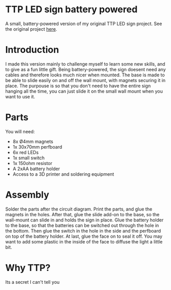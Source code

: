 # TTP LED sign battery powered
A small, battery-powered version of my original TTP LED sign project.
See the original project [here](https://github.com/tobiashellerslien/TTP_LED_sign).

# Introduction
I made this version mainly to challenge myself to learn some new skills, and to give as a fun little gift. Being battery-powered, the sign doesent need any cables and therefore looks much nicer when mounted. The base is made to be able to slide easily on and off the wall mount, with magnets securing it in place. The purpouse is so that you don't need to have the entire sign hanging all the time, you can just slide it on the small wall mount when you want to use it.

# Parts
You will need:
- 8x Ø4mm magnets
- 1x 30x70mm perfboard
- 6x red LEDs
- 1x small switch
- 1x 150ohm resistor
- A 2xAA battery holder
- Access to a 3D printer and soldering equipment

# Assembly
Solder the parts after the circuit diagram. Print the parts, and glue the magnets in the holes. After that, glue the slide add-on to the base, so the wall-mount can slide in and holds the sign in place. Glue the battery holder to the base, so that the batteries can be switched out through the hole in the bottom. Then glue the switch in the hole in the side and the perfboard on top of the battery holder. At last, glue the face on to seal it off. You may want to add some plastic in the inside of the face to diffuse the light a little bit.

# Why TTP?
Its a secret I can't tell you
